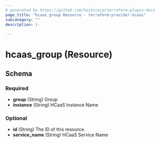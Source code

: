 ```yaml
---
# generated by https://github.com/hashicorp/terraform-plugin-docs
page_title: "hcaas_group Resource - terraform-provider-hcaas"
subcategory: ""
description: |-
  
---
```


# hcaas_group (Resource)





<!-- schema generated by tfplugindocs -->
## Schema

### Required

- **group** (String) Group
- **instance** (String) HCaaS Instance Name

### Optional

- **id** (String) The ID of this resource.
- **service_name** (String) HCaaS Service Name


